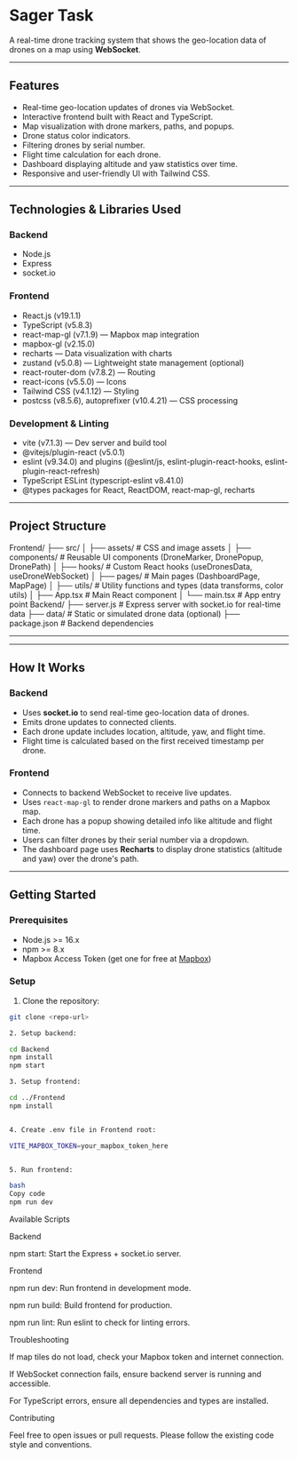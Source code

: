 # Sager Task

A real-time drone tracking system that shows the geo-location data of drones on a map using **WebSocket**.

---

## Features

- Real-time geo-location updates of drones via WebSocket.
- Interactive frontend built with React and TypeScript.
- Map visualization with drone markers, paths, and popups.
- Drone status color indicators.
- Filtering drones by serial number.
- Flight time calculation for each drone.
- Dashboard displaying altitude and yaw statistics over time.
- Responsive and user-friendly UI with Tailwind CSS.

---

## Technologies & Libraries Used

### Backend

- Node.js
- Express
- socket.io

### Frontend

- React.js (v19.1.1)
- TypeScript (v5.8.3)
- react-map-gl (v7.1.9) — Mapbox map integration
- mapbox-gl (v2.15.0)
- recharts — Data visualization with charts
- zustand (v5.0.8) — Lightweight state management (optional)
- react-router-dom (v7.8.2) — Routing
- react-icons (v5.5.0) — Icons
- Tailwind CSS (v4.1.12) — Styling
- postcss (v8.5.6), autoprefixer (v10.4.21) — CSS processing

### Development & Linting

- vite (v7.1.3) — Dev server and build tool
- @vitejs/plugin-react (v5.0.1)
- eslint (v9.34.0) and plugins (@eslint/js, eslint-plugin-react-hooks, eslint-plugin-react-refresh)
- TypeScript ESLint (typescript-eslint v8.41.0)
- @types packages for React, ReactDOM, react-map-gl, recharts

---

## Project Structure

Frontend/
├── src/
│ ├── assets/ # CSS and image assets
│ ├── components/ # Reusable UI components (DroneMarker, DronePopup, DronePath)
│ ├── hooks/ # Custom React hooks (useDronesData, useDroneWebSocket)
│ ├── pages/ # Main pages (DashboardPage, MapPage)
│ ├── utils/ # Utility functions and types (data transforms, color utils)
│ ├── App.tsx # Main React component
│ └── main.tsx # App entry point
Backend/
├── server.js # Express server with socket.io for real-time data
├── data/ # Static or simulated drone data (optional)
├── package.json # Backend dependencies

---

---

## How It Works

### Backend

- Uses **socket.io** to send real-time geo-location data of drones.
- Emits drone updates to connected clients.
- Each drone update includes location, altitude, yaw, and flight time.
- Flight time is calculated based on the first received timestamp per drone.

### Frontend

- Connects to backend WebSocket to receive live updates.
- Uses `react-map-gl` to render drone markers and paths on a Mapbox map.
- Each drone has a popup showing detailed info like altitude and flight time.
- Users can filter drones by their serial number via a dropdown.
- The dashboard page uses **Recharts** to display drone statistics (altitude and yaw) over the drone's path.

---

## Getting Started

### Prerequisites

- Node.js >= 16.x
- npm >= 8.x
- Mapbox Access Token (get one for free at [Mapbox](https://account.mapbox.com/))

### Setup

1. Clone the repository:

```bash
git clone <repo-url>

2. Setup backend:

cd Backend
npm install
npm start

3. Setup frontend:

cd ../Frontend
npm install


4. Create .env file in Frontend root:

VITE_MAPBOX_TOKEN=your_mapbox_token_here


5. Run frontend:

bash
Copy code
npm run dev
```

Available Scripts

Backend

npm start: Start the Express + socket.io server.

Frontend

npm run dev: Run frontend in development mode.

npm run build: Build frontend for production.

npm run lint: Run eslint to check for linting errors.

Troubleshooting

If map tiles do not load, check your Mapbox token and internet connection.

If WebSocket connection fails, ensure backend server is running and accessible.

For TypeScript errors, ensure all dependencies and types are installed.

Contributing

Feel free to open issues or pull requests.
Please follow the existing code style and conventions.
